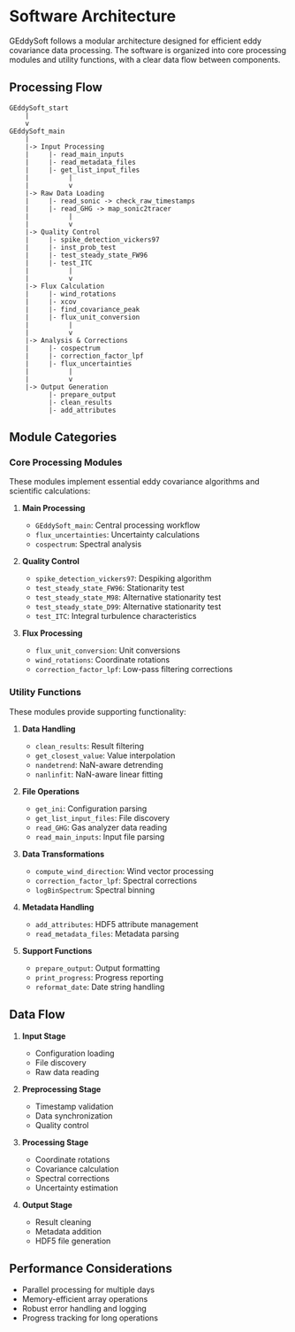 # Software Architecture

GEddySoft follows a modular architecture designed for efficient eddy covariance data processing. The software is organized into core processing modules and utility functions, with a clear data flow between components.

## Processing Flow

```
GEddySoft_start
    |
    v
GEddySoft_main
    |
    |-> Input Processing
    |     |- read_main_inputs
    |     |- read_metadata_files
    |     |- get_list_input_files
    |          |
    |          v
    |-> Raw Data Loading
    |     |- read_sonic -> check_raw_timestamps
    |     |- read_GHG -> map_sonic2tracer
    |          |
    |          v
    |-> Quality Control
    |     |- spike_detection_vickers97
    |     |- inst_prob_test
    |     |- test_steady_state_FW96
    |     |- test_ITC
    |          |
    |          v
    |-> Flux Calculation
    |     |- wind_rotations
    |     |- xcov
    |     |- find_covariance_peak
    |     |- flux_unit_conversion
    |          |
    |          v
    |-> Analysis & Corrections
    |     |- cospectrum
    |     |- correction_factor_lpf
    |     |- flux_uncertainties
    |          |
    |          v
    |-> Output Generation
          |- prepare_output
          |- clean_results
          |- add_attributes
```

## Module Categories

### Core Processing Modules

These modules implement essential eddy covariance algorithms and scientific calculations:

1. **Main Processing**
   - `GEddySoft_main`: Central processing workflow
   - `flux_uncertainties`: Uncertainty calculations
   - `cospectrum`: Spectral analysis

2. **Quality Control**
   - `spike_detection_vickers97`: Despiking algorithm
   - `test_steady_state_FW96`: Stationarity test
   - `test_steady_state_M98`: Alternative stationarity test
   - `test_steady_state_D99`: Alternative stationarity test
   - `test_ITC`: Integral turbulence characteristics

3. **Flux Processing**
   - `flux_unit_conversion`: Unit conversions
   - `wind_rotations`: Coordinate rotations
   - `correction_factor_lpf`: Low-pass filtering corrections

### Utility Functions

These modules provide supporting functionality:

1. **Data Handling**
   - `clean_results`: Result filtering
   - `get_closest_value`: Value interpolation
   - `nandetrend`: NaN-aware detrending
   - `nanlinfit`: NaN-aware linear fitting

2. **File Operations**
   - `get_ini`: Configuration parsing
   - `get_list_input_files`: File discovery
   - `read_GHG`: Gas analyzer data reading
   - `read_main_inputs`: Input file parsing

3. **Data Transformations**
   - `compute_wind_direction`: Wind vector processing
   - `correction_factor_lpf`: Spectral corrections
   - `logBinSpectrum`: Spectral binning

4. **Metadata Handling**
   - `add_attributes`: HDF5 attribute management
   - `read_metadata_files`: Metadata parsing

5. **Support Functions**
   - `prepare_output`: Output formatting
   - `print_progress`: Progress reporting
   - `reformat_date`: Date string handling

## Data Flow

1. **Input Stage**
   - Configuration loading
   - File discovery
   - Raw data reading

2. **Preprocessing Stage**
   - Timestamp validation
   - Data synchronization
   - Quality control

3. **Processing Stage**
   - Coordinate rotations
   - Covariance calculation
   - Spectral corrections
   - Uncertainty estimation

4. **Output Stage**
   - Result cleaning
   - Metadata addition
   - HDF5 file generation

## Performance Considerations

- Parallel processing for multiple days
- Memory-efficient array operations
- Robust error handling and logging
- Progress tracking for long operations
